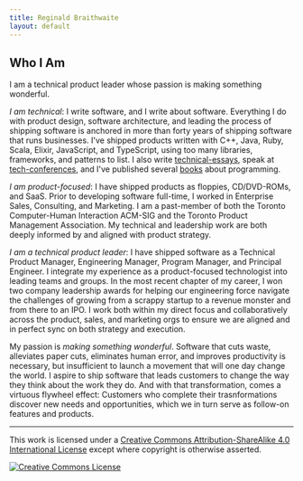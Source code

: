```yaml
---
title: Reginald Braithwaite
layout: default
---
```


## Who I Am

I am a technical product leader whose passion is making something wonderful.

_I am technical_: I write software, and I write about software. Everything I do with product design, software architecture, and leading the process of shipping software is anchored in more than forty years of shipping software that runs businesses. I've shipped products written with C++, Java, Ruby, Scala, Elixir, JavaScript, and TypeScript, using too many libraries, frameworks, and patterns to list. I also write [technical-essays], speak at [tech-conferences], and I've published several [books] about programming.

_I am product-focused_: I have shipped products as floppies, CD/DVD-ROMs, and SaaS. Prior to developing software full-time, I worked in Enterprise Sales, Consulting, and Marketing. I am a past-member of both the Toronto Computer-Human Interaction ACM-SIG and the Toronto Product Management Association. My technical and leadership work are both deeply informed by and aligned with product strategy.

_I am a technical product leader_: I have shipped software as a Technical Product Manager, Engineering Manager, Program Manager, and Principal Engineer. I integrate my experience as a product-focused technologist into leading teams and groups. In the most recent chapter of my career, I won two company leadership awards for helping our engineering force navigate the challenges of growing from a scrappy startup to a revenue monster and from there to an IPO. I work both within my direct focus and collaboratively across the product, sales, and marketing orgs to ensure we are aligned and in perfect sync on both strategy and execution. 

My passion is _making something wonderful_. Software that cuts waste, alleviates paper cuts, eliminates human error, and improves productivity is necessary, but insufficient to launch a movement that will one day change the world. I aspire to ship software that leads customers to change the way they think about the work they do. And with that transformation, comes a virtuous flywheel effect: Customers who complete their trasnformations discover new needs and opportunities, which we in turn serve as follow-on features and products.

[technical-essays]: /creative-works.html
[tech-conferences]: /creative-works.html
[books]: /creative-works.html

---

This work is licensed under a <a rel="license" href="http://creativecommons.org/licenses/by-sa/4.0/">Creative Commons Attribution-ShareAlike 4.0 International License</a> except where copyright is otherwise asserted.

<a rel="license" href="http://creativecommons.org/licenses/by-sa/4.0/"><img alt="Creative Commons License" style="border-width:0" src="http://i.creativecommons.org/l/by-sa/4.0/80x15.png" /></a>
